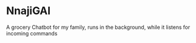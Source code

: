 # NnajiGAI
A grocery Chatbot for my family, runs in the background, while it listens for incoming commands 

